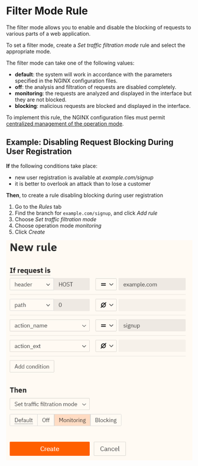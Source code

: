 [link-wallarm-mode-override]:       ../../../admin-en/configure-parameters-en.md#wallarmmodeallowoverride

[img-mode-rule]:        ../../../../images/en/user-guides/cloud-ui/rules/wallarm-mode-rule.png

# Filter Mode Rule

The filter mode allows you to enable and disable the blocking of requests to various parts of a web application.

To set a filter mode, create a *Set traffic filtration mode* rule and select the appropriate mode.

The filter mode can take one of the following values:

* **default**: the system will work in accordance with the parameters specified in the NGINX configuration files.
* **off**: the analysis and filtration of requests are disabled completely.
* **monitoring**: the requests are analyzed and displayed in the interface but they are not blocked.
* **blocking**: malicious requests are blocked and displayed in the interface.

To implement this rule, the NGINX configuration files must permit [centralized management of the operation mode][link-wallarm-mode-override].

## Example: Disabling Request Blocking During User Registration

**If** the following conditions take place:

* new user registration is available at *example.com/signup*
* it is better to overlook an attack than to lose a customer

**Then**, to create a rule disabling blocking during user registration

1. Go to the *Rules* tab
1. Find the branch for `example.com/signup`, and click *Add rule*
1. Choose *Set traffic filtration mode*
1. Choose operation mode *monitoring*
1. Click *Create*

![Setting traffic filtration mode][img-mode-rule]
